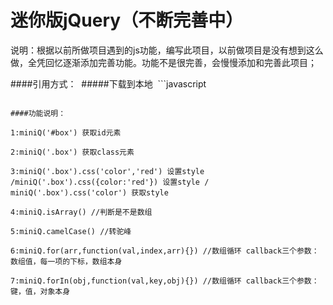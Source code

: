 # 迷你版jQuery（不断完善中）

说明：根据以前所做项目遇到的js功能，编写此项目，以前做项目是没有想到这么做，全凭回忆逐渐添加完善功能。功能不是很完善，会慢慢添加和完善此项目；

####引用方式：
  #####下载到本地
  ```javascript
  <script src='miniQuery.js'></script>
  ```

####功能说明：

1:miniQ('#box') 获取id元素

2:miniQ('.box') 获取class元素

3:miniQ('.box').css('color','red') 设置style /miniQ('.box').css({color:'red'}) 设置style / miniQ('.box').css('color') 获取style

4:miniQ.isArray() //判断是不是数组

5:miniQ.camelCase() //转驼峰

6:miniQ.for(arr,function(val,index,arr){}) //数组循环 callback三个参数：数组值，每一项的下标，数组本身

7:miniQ.forIn(obj,function(val,key,obj){}) //数组循环 callback三个参数：键，值，对象本身
